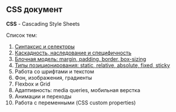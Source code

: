 ## CSS документ ##

**CSS** - Cascading Style Sheets

Список тем:

1. [Синтаксис и селекторы](01.%20Syntax%20and%20selectors.md)
2. [Каскадность, наследование и специфичность](02.%20Cascade,%20inheritance,%20specificity.md)
3. [Блочная модель: margin, padding, border, box-sizing](03.%20Block%20model%20(margin,%20padding,%20border,%20box-sizing).md)
4. [Типы позиционирования: static, relative, absolute, fixed, sticky](04.%20Types%20positioning.md)
5. Работа со шрифтами и текстом
6. Фон, изображения, градиенты
7. Flexbox и Grid
8. Адаптивность: media queries, мобильная верстка
9. Анимации и переходы
10. Работа с переменными (CSS custom properties)

